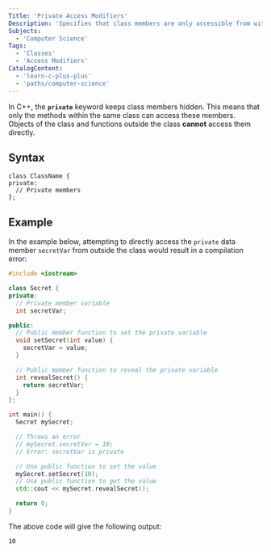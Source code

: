 ```yaml
---
Title: 'Private Access Modifiers'
Description: 'Specifies that class members are only accessible from within the class itself.'
Subjects:
  - 'Computer Science'
Tags:
  - 'Classes'
  - 'Access Modifiers'
CatalogContent:
  - 'learn-c-plus-plus'
  - 'paths/computer-science'
---
```


In C++, the **`private`** keyword keeps class members hidden. This means that only the methods within the same class can access these members. Objects of the class and functions outside the class **cannot** access them directly.

## Syntax

```pseudo
class ClassName {
private:
  // Private members
};
```

## Example

In the example below, attempting to directly access the `private` data member `secretVar` from outside the class would result in a compilation error:

```cpp
#include <iostream>

class Secret {
private:
  // Private member variable
  int secretVar;

public:
  // Public member function to set the private variable
  void setSecret(int value) {
    secretVar = value;
  }

  // Public member function to reveal the private variable
  int revealSecret() {
    return secretVar;
  }
};

int main() {
  Secret mySecret;

  // Throws an error
  // mySecret.secretVar = 10;
  // Error: secretVar is private

  // Use public function to set the value
  mySecret.setSecret(10);
  // Use public function to get the value
  std::cout << mySecret.revealSecret();

  return 0;
}
```

The above code will give the following output:

```shell
10
```
